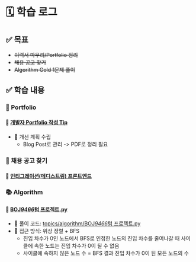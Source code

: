 # 🗓️ 학습 로그

## ✅ 목표

- ~~이력서 마무리/Portfolio 정리~~
- ~~채용 공고 찾기~~
- ~~Algorithm Gold 1문제 풀이~~

## ✅ 학습 내용

### 📝 Portfolio

#### 📄 [개발자 Portfolio 작성 Tip](https://binco.tistory.com/entry/%EA%B0%9C%EB%B0%9C%EC%9E%90-%ED%8F%AC%ED%8A%B8%ED%8F%B4%EB%A6%AC%EC%98%A4-%EC%9E%91%EC%84%B1%EC%A4%91%EC%9A%94Tip)

- 🧠 개선 계획 수립
  - Blog Post로 관리 -> PDF로 정리 필요

### 💼 채용 공고 찾기

#### 📄 [인티그레이션(메디스트림) 프론트엔드](https://medistream.career.greetinghr.com/ko/o/160178)

### 📚 Algorithm

#### 🔢 [BOJ*9466*텀 프로젝트.py](https://www.acmicpc.net/problem/9466)

- 📁 풀이 코드: [topics/algorithm/BOJ*9466*텀 프로젝트.py](https://github.com/89yunik/study-tracker/blob/main/topics/algorithm/BOJ_9466_%ED%85%80%20%ED%94%84%EB%A1%9C%EC%A0%9D%ED%8A%B8.py)
- 🧠 접근 방식: 위상 정렬 + BFS
  - 진입 차수가 0인 노드에서 BFS로 인접한 노드의 진입 차수를 줄여나갈 때 사이클에 속한 노드는 진입 차수가 0이 될 수 없음
  - 사이클에 속하지 않은 노드 수 = BFS 결과 진입 차수가 0이 된 모든 노드의 수
